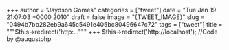 
+++
author = "Jaydson Gomes"
categories = ["tweet"]
date = "Tue Jan 19 21:07:03 +0000 2010"
draft = false
image = "{TWEET_IMAGE}"
slug = "0494b7bb282eb9a645c5491e405bc80496647c72"
tags = ["tweet"]
title = """$this-&gt;redirect('http:..."""
+++
$this-&gt;redirect('http://localhost');  //Code by @augustohp
